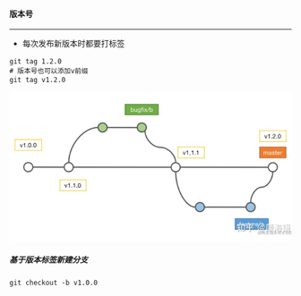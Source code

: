#### 版本号
---
* 每次发布新版本时都要打标签
```
git tag 1.2.0
# 版本号也可以添加v前缀
git tag v1.2.0
```
![版本号](./images/version.png "版本号")

##### 基于版本标签新建分支
```
git checkout -b v1.0.0
```